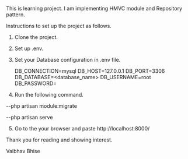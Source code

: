 This is learning project. I am implementing HMVC module and Repository pattern.

Instructions to set up the project as follows.

1. Clone the project.

2. Set up .env.

3. Set your Database configuration in .env file.

    DB_CONNECTION=mysql
    DB_HOST=127.0.0.1
    DB_PORT=3306
    DB_DATABASE=<database_name>
    DB_USERNAME=root
    DB_PASSWORD=

4. Run the following command.
 
  --php artisan module:migrate
  
  --php artisan serve

5. Go to the your browser and paste http://localhost:8000/

Thank you for reading and showing interest.

Vaibhav Bhise


